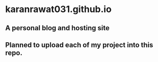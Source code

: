 # karanrawat031.github.io

## A personal blog and hosting site

## Planned to upload each of my project into this repo.